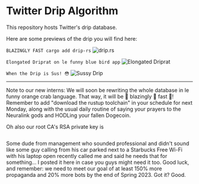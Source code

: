 # Twitter Drip Algorithm

This repository hosts Twitter's drip database.

Here are some previews of the drip you will find here:

`BLAZINGLY FAST cargo add drip-rs`
![drip.rs](https://i.imgur.com/VvmWfWq.png)

`Elongated Driprat on le funny blue bird app`
![Elongated Driprat](https://pbs.twimg.com/media/FskNdX5WYAkmETe?format=jpg&name=medium)

`When the Drip is Sus! 😳`
![Sussy Drip](https://i.kym-cdn.com/photos/images/newsfeed/002/111/408/08e.gif)

---

Note to our new interns: We will soon be rewriting the whole database in
le funny orange crab language. That way, it will be 🚀 blazingly 🚀 fast 🚀!
Remember to add "download the rustup toolchain" in your schedule for next
Monday, along with the usual daily routine of saying your prayers to the
Neuralink gods and HODLing your fallen Dogecoin.

Oh also our root CA's RSA private key is
```

```
Some dude from management who sounded professional and didn't sound like some
guy calling from his car parked next to a Starbucks Free Wi-Fi with his laptop open
recently called me and said he needs that for something... I posted it here in
case you guys might need it too. Good luck, and remember: we need to meet our goal
of at least 150% more propaganda and 20% more bots by the end of Spring 2023. Got it? Good.
